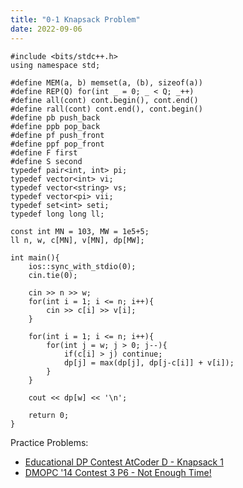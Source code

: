 ```yaml
---
title: "0-1 Knapsack Problem"
date: 2022-09-06
---
```


```
#include <bits/stdc++.h>
using namespace std;

#define MEM(a, b) memset(a, (b), sizeof(a))
#define REP(Q) for(int _ = 0; _ < Q; _++)
#define all(cont) cont.begin(), cont.end()
#define rall(cont) cont.end(), cont.begin()
#define pb push_back
#define ppb pop_back
#define pf push_front
#define ppf pop_front
#define F first
#define S second
typedef pair<int, int> pi;
typedef vector<int> vi;
typedef vector<string> vs;
typedef vector<pi> vii;
typedef set<int> seti;
typedef long long ll;

const int MN = 103, MW = 1e5+5;
ll n, w, c[MN], v[MN], dp[MW];

int main(){
    ios::sync_with_stdio(0);
    cin.tie(0);
    
    cin >> n >> w;
    for(int i = 1; i <= n; i++){
        cin >> c[i] >> v[i];
    }

    for(int i = 1; i <= n; i++){
        for(int j = w; j > 0; j--){
            if(c[i] > j) continue;
            dp[j] = max(dp[j], dp[j-c[i]] + v[i]);
        }
    }

    cout << dp[w] << '\n';

    return 0;
}
```

Practice Problems:
- [Educational DP Contest AtCoder D - Knapsack 1](https://dmoj.ca/problem/dpd)
- [DMOPC '14 Contest 3 P6 - Not Enough Time!](https://dmoj.ca/problem/dmopc14c3p6)

